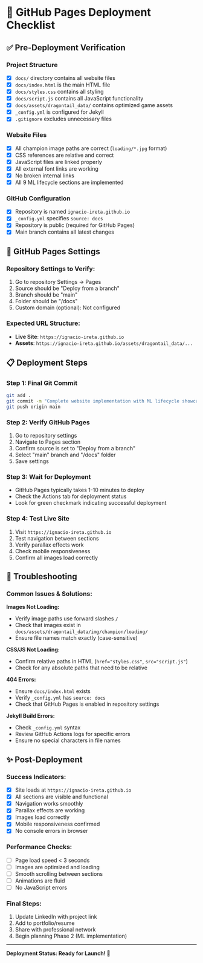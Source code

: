 # 🚀 GitHub Pages Deployment Checklist

## ✅ Pre-Deployment Verification

### **Project Structure**
- [x] `docs/` directory contains all website files
- [x] `docs/index.html` is the main HTML file
- [x] `docs/styles.css` contains all styling
- [x] `docs/script.js` contains all JavaScript functionality
- [x] `docs/assets/dragontail_data/` contains optimized game assets
- [x] `_config.yml` is configured for Jekyll
- [x] `.gitignore` excludes unnecessary files

### **Website Files**
- [x] All champion image paths are correct (`loading/*.jpg` format)
- [x] CSS references are relative and correct
- [x] JavaScript files are linked properly
- [x] All external font links are working
- [x] No broken internal links
- [x] All 9 ML lifecycle sections are implemented

### **GitHub Configuration**
- [x] Repository is named `ignacio-ireta.github.io`
- [x] `_config.yml` specifies `source: docs`
- [x] Repository is public (required for GitHub Pages)
- [x] Main branch contains all latest changes

## 🔧 GitHub Pages Settings

### **Repository Settings to Verify:**
1. Go to repository Settings → Pages
2. Source should be "Deploy from a branch"
3. Branch should be "main"
4. Folder should be "/docs"
5. Custom domain (optional): Not configured

### **Expected URL Structure:**
- **Live Site**: `https://ignacio-ireta.github.io`
- **Assets**: `https://ignacio-ireta.github.io/assets/dragontail_data/...`

## 📋 Deployment Steps

### **Step 1: Final Git Commit**
```bash
git add .
git commit -m "Complete website implementation with ML lifecycle showcase"
git push origin main
```

### **Step 2: Verify GitHub Pages**
1. Go to repository settings
2. Navigate to Pages section
3. Confirm source is set to "Deploy from a branch"
4. Select "main" branch and "/docs" folder
5. Save settings

### **Step 3: Wait for Deployment**
- GitHub Pages typically takes 1-10 minutes to deploy
- Check the Actions tab for deployment status
- Look for green checkmark indicating successful deployment

### **Step 4: Test Live Site**
1. Visit `https://ignacio-ireta.github.io`
2. Test navigation between sections
3. Verify parallax effects work
4. Check mobile responsiveness
5. Confirm all images load correctly

## 🐛 Troubleshooting

### **Common Issues & Solutions:**

**Images Not Loading:**
- Verify image paths use forward slashes `/`
- Check that images exist in `docs/assets/dragontail_data/img/champion/loading/`
- Ensure file names match exactly (case-sensitive)

**CSS/JS Not Loading:**
- Confirm relative paths in HTML (`href="styles.css"`, `src="script.js"`)
- Check for any absolute paths that need to be relative

**404 Errors:**
- Ensure `docs/index.html` exists
- Verify `_config.yml` has `source: docs`
- Check that GitHub Pages is enabled in repository settings

**Jekyll Build Errors:**
- Check `_config.yml` syntax
- Review GitHub Actions logs for specific errors
- Ensure no special characters in file names

## ✨ Post-Deployment

### **Success Indicators:**
- [x] Site loads at `https://ignacio-ireta.github.io`
- [x] All sections are visible and functional
- [x] Navigation works smoothly
- [x] Parallax effects are working
- [x] Images load correctly
- [x] Mobile responsiveness confirmed
- [x] No console errors in browser

### **Performance Checks:**
- [ ] Page load speed < 3 seconds
- [ ] Images are optimized and loading
- [ ] Smooth scrolling between sections
- [ ] Animations are fluid
- [ ] No JavaScript errors

### **Final Steps:**
1. Update LinkedIn with project link
2. Add to portfolio/resume
3. Share with professional network
4. Begin planning Phase 2 (ML implementation)

---

**Deployment Status: Ready for Launch! 🚀** 